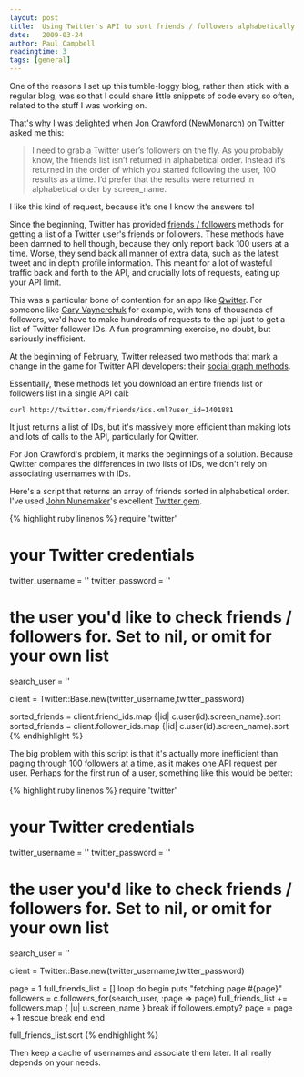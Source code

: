 ```yaml
---
layout: post
title:  Using Twitter's API to sort friends / followers alphabetically
date:   2009-03-24
author: Paul Campbell
readingtime: 3
tags: [general]
---
```


One of the reasons I set up this tumble-loggy blog, rather than stick with a regular blog, was so that I could share little snippets of code every so often, related to the stuff I was working on.

That's why I was delighted when [Jon Crawford](http://joncrawford.com/) ([NewMonarch](http://twitter.com/newmonarch)) on Twitter asked me this:

> I need to grab a Twitter user’s followers on the fly. As you probably know, the friends list isn’t returned in alphabetical order. Instead it’s returned in the order of which you started following the user, 100 results as a time. I’d prefer that the results were returned in alphabetical order by screen_name.

I like this kind of request, because it's one I know the answers to!

Since the beginning, Twitter has provided [friends / followers](http://apiwiki.twitter.com/REST+API+Documentation#UserMethods) methods for getting a list of a Twitter user's friends or followers. These methods have been damned to hell though, because they only report back 100 users at a time. Worse, they send back all manner of extra data, such as the latest tweet and in depth profile information. This meant for a lot of wasteful traffic back and forth to the API, and crucially lots of requests, eating up your API limit.

This was a particular bone of contention for an app like [Qwitter](http://useqwitter.com/). For someone like [Gary Vaynerchuk](http://www.twitter.com/garyvee) for example, with tens of thousands of followers, we'd have to make hundreds of requests to the api just to get a list of Twitter follower IDs. A fun programming exercise, no doubt, but seriously inefficient.

At the beginning of February, Twitter released two methods that mark a change in the game for Twitter API developers: their [social graph methods](http://apiwiki.twitter.com/REST+API+Documentation#SocialGraphMethods).

Essentially, these methods let you download an entire friends list or followers list in a single API call:

    curl http://twitter.com/friends/ids.xml?user_id=1401881

It just returns a list of IDs, but it's massively more efficient than making lots and lots of calls to the API, particularly for Qwitter.

For Jon Crawford's problem, it marks the beginnings of a solution. Because Qwitter compares the differences in two lists of IDs, we don't rely on associating usernames with IDs.

Here's a script that returns an array of friends sorted in alphabetical order. I've used [John Nunemaker](http://addictedtonew.com/)'s excellent [Twitter gem](http://github.com/jnunemaker/twitter/tree/master).

{% highlight ruby linenos %}
  require 'twitter'

  # your Twitter credentials
  twitter_username = ''
  twitter_password = ''

  # the user you'd like to check friends / followers for. Set to nil, or omit for your own list
  search_user = ''

  client = Twitter::Base.new(twitter_username,twitter_password)

  sorted_friends = client.friend_ids.map {|id| c.user(id).screen_name}.sort
  sorted_friends = client.follower_ids.map {|id| c.user(id).screen_name}.sort
{% endhighlight %}

The big problem with this script is that it's actually more inefficient than paging through 100 followers at a time, as it makes one API request per user. Perhaps for the first run of a user, something like this would be better:

{% highlight ruby linenos %}
  require 'twitter'
   
  # your Twitter credentials
  twitter_username = ''
  twitter_password = ''
   
  # the user you'd like to check friends / followers for. Set to nil, or omit for your own list
  search_user = ''
   
  client = Twitter::Base.new(twitter_username,twitter_password)
   
  page = 1
  full_friends_list = []
  loop do
    begin
      puts "fetching page #{page}"
      followers = c.followers_for(search_user, :page => page)
      full_friends_list += followers.map { |u| u.screen_name }
      break if followers.empty?
      page = page + 1
    rescue
      break
    end
  end
   
  full_friends_list.sort
{% endhighlight %}

Then keep a cache of usernames and associate them later. It all really depends on your needs.